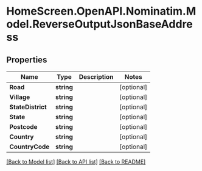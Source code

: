 # HomeScreen.OpenAPI.Nominatim.Model.ReverseOutputJsonBaseAddress

## Properties

Name | Type | Description | Notes
------------ | ------------- | ------------- | -------------
**Road** | **string** |  | [optional] 
**Village** | **string** |  | [optional] 
**StateDistrict** | **string** |  | [optional] 
**State** | **string** |  | [optional] 
**Postcode** | **string** |  | [optional] 
**Country** | **string** |  | [optional] 
**CountryCode** | **string** |  | [optional] 

[[Back to Model list]](../README.md#documentation-for-models) [[Back to API list]](../README.md#documentation-for-api-endpoints) [[Back to README]](../README.md)

